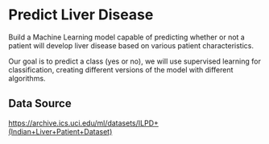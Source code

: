 # Predict Liver Disease

Build a Machine Learning model capable of predicting whether or not a patient will develop liver disease based on various patient characteristics.

Our goal is to predict a class (yes or no), we will use supervised learning for classification, creating different versions of the model with different algorithms.

## Data Source
https://archive.ics.uci.edu/ml/datasets/ILPD+(Indian+Liver+Patient+Dataset)
